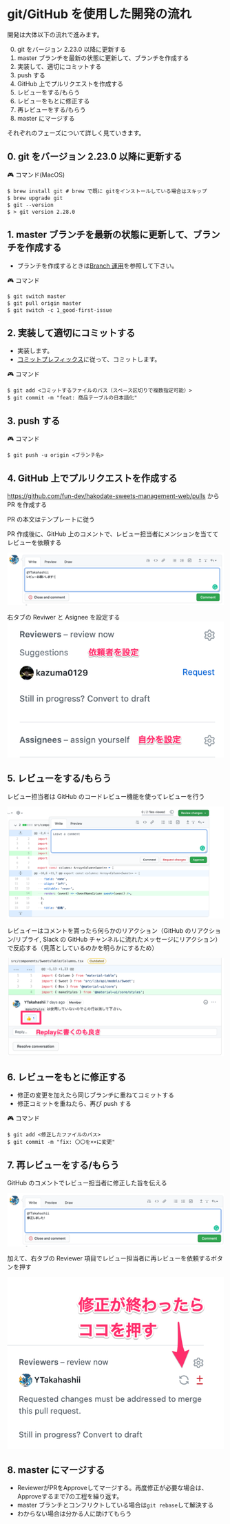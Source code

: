 # git/GitHub を使用した開発の流れ

開発は大体以下の流れで進みます。

0. git をバージョン 2.23.0 以降に更新する
1. master ブランチを最新の状態に更新して、ブランチを作成する
2. 実装して、適切にコミットする
3. push する
4. GitHub 上でプルリクエストを作成する
5. レビューをする/もらう
6. レビューをもとに修正する
7. 再レビューをする/もらう
8. master にマージする

それぞれのフェーズについて詳しく見ていきます。

## 0. git をバージョン 2.23.0 以降に更新する

:video_game: コマンド(MacOS)

```.shell
$ brew install git # brew で既に gitをインストールしている場合はスキップ
$ brew upgrade git
$ git --version
$ > git version 2.28.0
```

## 1. master ブランチを最新の状態に更新して、ブランチを作成する

- ブランチを作成するときは[Branch 運用](./BRANCH.md)を参照して下さい。

:video_game: コマンド

```.shell
$ git switch master
$ git pull origin master
$ git switch -c 1_good-first-issue
```

## 2. 実装して適切にコミットする

- 実装します。
- [コミットプレフィックス]()に従って、コミットします。

:video_game: コマンド

```.shell
$ git add <コミットするファイルのパス（スペース区切りで複数指定可能）>
$ git commit -m "feat: 商品テーブルの日本語化"
```

## 3. push する

:video_game: コマンド

```.shell
$ git push -u origin <ブランチ名>
```

## 4. GitHub 上でプルリクエストを作成する

https://github.com/fun-dev/hakodate-sweets-management-web/pulls から PR を作成する

PR の本文はテンプレートに従う

PR 作成後に、GitHub 上のコメントで、レビュー担当者にメンションを当ててレビューを依頼する

![レビュー依頼](./images/review_req.png)

右タブの Reviwer と Asignee を設定する
![right_tab](./images/side.png)

## 5. レビューをする/もらう

レビュー担当者は GitHub のコードレビュー機能を使ってレビューを行う

![review](./images/review.png)

レビュイーはコメントを貰ったら何らかのリアクション（GitHub のリアクション/リプライ, Slack の GitHub チャンネルに流れたメッセージにリアクション）で反応する（見落としているのかを明らかにするため）

![reaction](./images/reaction.png)

## 6. レビューをもとに修正する

- 修正の変更を加えたら同じブランチに重ねてコミットする
- 修正コミットを重ねたら、再び push する

:video_game: コマンド

```.shell
$ git add <修正したファイルのパス>
$ git commit -m "fix: 〇〇を××に変更"
```

## 7. 再レビューをする/もらう

GitHub のコメントでレビュー担当者に修正した旨を伝える

![修正コメント](./images/fixed_comment.png)

加えて、右タブの Reviewer 項目でレビュー担当者に再レビューを依頼するボタンを押す

![再レビューボタン](./images/re_request_review.png)

## 8. master にマージする
- ReviewerがPRをApproveしてマージする。再度修正が必要な場合は、Approveするまで7の工程を繰り返す。
- master ブランチとコンフリクトしている場合は`git rebase`して解決する
- わからない場合は分かる人に助けてもらう
